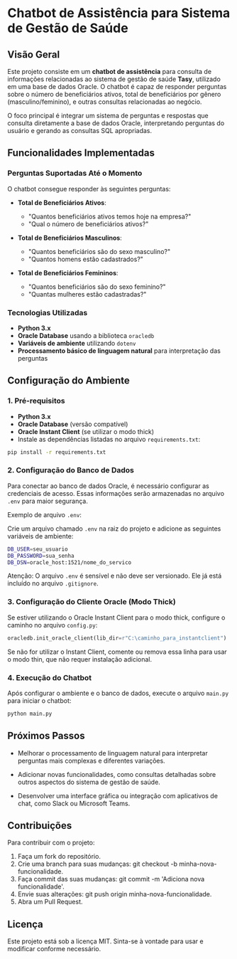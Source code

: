 # Chatbot de Assistência para Sistema de Gestão de Saúde

## Visão Geral

Este projeto consiste em um **chatbot de assistência** para consulta de informações relacionadas ao sistema de gestão de saúde **Tasy**, utilizado em uma base de dados Oracle. O chatbot é capaz de responder perguntas sobre o número de beneficiários ativos, total de beneficiários por gênero (masculino/feminino), e outras consultas relacionadas ao negócio. 

O foco principal é integrar um sistema de perguntas e respostas que consulta diretamente a base de dados Oracle, interpretando perguntas do usuário e gerando as consultas SQL apropriadas.

## Funcionalidades Implementadas

### Perguntas Suportadas Até o Momento
O chatbot consegue responder às seguintes perguntas:
- **Total de Beneficiários Ativos**:
  - "Quantos beneficiários ativos temos hoje na empresa?"
  - "Qual o número de beneficiários ativos?"
  
- **Total de Beneficiários Masculinos**:
  - "Quantos beneficiários são do sexo masculino?"
  - "Quantos homens estão cadastrados?"

- **Total de Beneficiários Femininos**:
  - "Quantos beneficiários são do sexo feminino?"
  - "Quantas mulheres estão cadastradas?"

### Tecnologias Utilizadas
- **Python 3.x**
- **Oracle Database** usando a biblioteca `oracledb`
- **Variáveis de ambiente** utilizando `dotenv`
- **Processamento básico de linguagem natural** para interpretação das perguntas


## Configuração do Ambiente

### 1. Pré-requisitos

- **Python 3.x**
- **Oracle Database** (versão compatível)
- **Oracle Instant Client** (se utilizar o modo thick)
- Instale as dependências listadas no arquivo `requirements.txt`:

```bash
pip install -r requirements.txt
```
### 2. Configuração do Banco de Dados

Para conectar ao banco de dados Oracle, é necessário configurar as credenciais de acesso. Essas informações serão armazenadas no arquivo `.env` para maior segurança.

Exemplo de arquivo `.env`:

Crie um arquivo chamado `.env` na raiz do projeto e adicione as seguintes variáveis de ambiente:

```bash
DB_USER=seu_usuario
DB_PASSWORD=sua_senha
DB_DSN=oracle_host:1521/nome_do_servico
```
Atenção: O arquivo `.env` é sensível e não deve ser versionado. Ele já está incluído no arquivo `.gitignore`.

### 3. Configuração do Cliente Oracle (Modo Thick)

Se estiver utilizando o Oracle Instant Client para o modo thick, configure o caminho no arquivo `config.py`:
    
```python
oracledb.init_oracle_client(lib_dir=r"C:\caminho_para_instantclient")
```
Se não for utilizar o Instant Client, comente ou remova essa linha para usar o modo thin, que não requer instalação adicional.

### 4. Execução do Chatbot

Após configurar o ambiente e o banco de dados, execute o arquivo `main.py` para iniciar o chatbot:
    
```bash
python main.py
```

## Próximos Passos

- Melhorar o processamento de linguagem natural para interpretar perguntas mais complexas e diferentes variações.


- Adicionar novas funcionalidades, como consultas detalhadas sobre outros aspectos do sistema de gestão de saúde.


- Desenvolver uma interface gráfica ou integração com aplicativos de chat, como Slack ou Microsoft Teams.

## Contribuições

Para contribuir com o projeto:

1. Faça um fork do repositório.
2. Crie uma branch para suas mudanças: git checkout -b minha-nova-funcionalidade.
3. Faça commit das suas mudanças: git commit -m 'Adiciona nova funcionalidade'.
4. Envie suas alterações: git push origin minha-nova-funcionalidade.
5. Abra um Pull Request.

## Licença

Este projeto está sob a licença MIT. Sinta-se à vontade para usar e modificar conforme necessário.